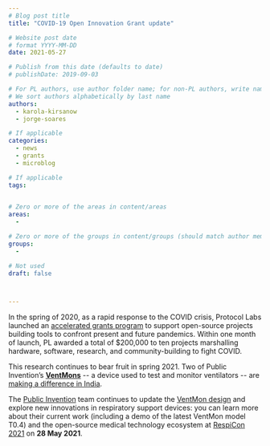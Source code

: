 ```yaml
---
# Blog post title
title: "COVID-19 Open Innovation Grant update"

# Website post date
# format YYYY-MM-DD
date: 2021-05-27

# Publish from this date (defaults to date)
# publishDate: 2019-09-03

# For PL authors, use author folder name; for non-PL authors, write name as in paper within ""
# We sort authors alphabetically by last name
authors:
  - karola-kirsanow
  - jorge-soares

# If applicable
categories:
  - news
  - grants
  - microblog

# If applicable
tags:
  

# Zero or more of the areas in content/areas
areas:
  -

# Zero or more of the groups in content/groups (should match author membership)
groups:
  -

# Not used
draft: false



---
```


In the spring of 2020, as a rapid response to the COVID crisis, Protocol Labs launched an [accelerated grants program](/blog/2020/protocol-labs-launches-a-covid-19-open-innovation-grants-program/) to support open-source projects building tools to confront present and future pandemics. Within one month of launch, PL awarded a total of $200,000 to ten projects marshalling hardware, software, research, and community-building to fight COVID.

This research continues to bear fruit in spring 2021. Two of Public Invention’s [**VentMons**](https://github.com/PubInv/ventmon-ventilator-inline-test-monitor) -- a device used to test and monitor ventilators -- are [making a difference in India](https://www.pubinv.org/2021/04/26/impact-of-ventmon-in-india-from-taurus-medical-corporation/).

The [Public Invention](https://www.pubinv.org/) team continues to update the [VentMon design](https://www.sciencedirect.com/science/article/pii/S2468067221000249) and explore new innovations in respiratory support devices: you can learn more about their current work (including a demo of the latest VentMon model T0.4) and the open-source medical technology ecosystem at [RespiCon 2021](https://www.pubinv.org/respicon/) on **28 May 2021**.
